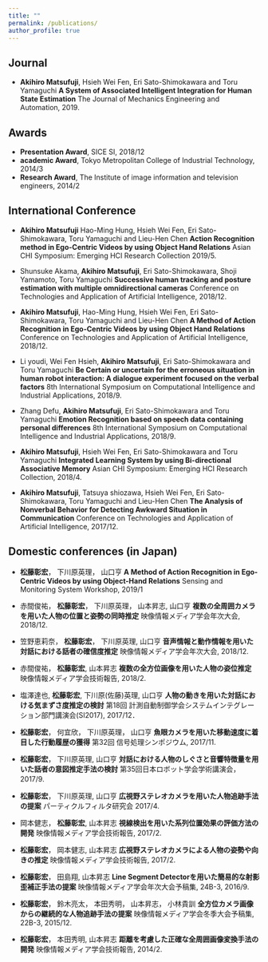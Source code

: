 ```yaml
---
title: ""
permalink: /publications/
author_profile: true
---
```


## Journal
- __Akihiro Matsufuji__, Hsieh Wei Fen, Eri Sato-Shimokawara and Toru Yamaguchi
**A System of Associated Intelligent Integration for Human State Estimation**
The Journal of Mechanics Engineering and Automation, 2019.

## Awards
- **Presentation Award**, SICE SI, 2018/12
- **academic Award**, Tokyo Metropolitan College of Industrial Technology, 2014/3
- **Research Award**, The Institute of image information and television engineers, 2014/2
[](奨学金について)

## International Conference
- __Akihiro Matsufuji__ Hao-Ming Hung, Hsieh Wei Fen, Eri Sato-Shimokawara, Toru Yamaguchi and Lieu-Hen Chen
**Action Recognition method in Ego-Centric Videos by using Object Hand Relations**
Asian CHI Symposium: Emerging HCI Research Collection 2019/5.

- Shunsuke Akama, __Akihiro Matsufuji__, Eri Sato-Shimokawara, Shoji Yamamoto, Toru Yamaguchi
**Successive human tracking and posture estimation with multiple omnidirectional cameras**
Conference on Technologies and Application of Artificial Intelligence, 2018/12. 

- __Akihiro Matsufuji__, Hao-Ming Hung, Hsieh Wei Fen, Eri Sato-Shimokawara, Toru Yamaguchi and Lieu-Hen Chen
**A Method of Action Recognition in Ego-Centric Videos by using Object Hand Relations**
Conference on Technologies and Application of Artificial Intelligence, 2018/12. 

- Li youdi, Wei Fen Hsieh, __Akihiro Matsufuji__, Eri Sato-Shimokawara and Toru Yamaguchi
**Be Certain or uncertain for the erroneous situation in human robot interaction: A dialogue experiment focused on the verbal factors**
8th International Symposium on Computational Intelligence and Industrial Applications, 2018/9.

- Zhang Defu, __Akihiro Matsufuji__, Eri Sato-Shimokawara and Toru Yamaguchi
**Emotion Recognition based on speech data containing personal differences**
8th International Symposium on Computational Intelligence and Industrial Applications, 2018/9.

- __Akihiro Matsufuji__, Hsieh Wei Fen, Eri Sato-Shimokawara and Toru Yamaguchi
**Integrated Learning System by using Bi-directional Associative Memory**
Asian CHI Symposium: Emerging HCI Research Collection, 2018/4.

- __Akihiro Matsufuji__, Tatsuya shiozawa, Hsieh Wei Fen, Eri Sato-Shimokawara, Toru Yamaguchi and Lieu-Hen Chen
**The Analysis of Nonverbal Behavior for Detecting Awkward Situation in Communication**
Conference on Technologies and Application of Artificial Intelligence, 2017/12.


## Domestic conferences (in Japan)
- __松藤彰宏__， 下川原英理， 山口亨
**A Method of Action Recognition in Ego-Centric Videos by using Object-Hand Relations**
Sensing and Monitoring System Workshop, 2019/1

- 赤間俊祐， __松藤彰宏__， 下川原英理， 山本昇志, 山口亨
**複数の全周囲カメラを用いた人物の位置と姿勢の同時推定**
映像情報メディア学会年次大会, 2018/12.

- 笠野恵莉奈， __松藤彰宏__， 下川原英理, 山口亨
**音声情報と動作情報を用いた対話における話者の確信度推定**
映像情報メディア学会年次大会, 2018/12.

- 赤間俊祐， __松藤彰宏__, 山本昇志
**複数の全方位画像を用いた人物の姿位推定**
映像情報メディア学会技術報告, 2018/2. 

- 塩澤達也, __松藤彰宏__, 下川原(佐藤)英理, 山口亨
**人物の動きを用いた対話における気まずさ度推定の検討**
第18回 計測自動制御学会システムインテグレーション部門講演会(SI2017), 2017/12．

- __松藤彰宏__， 何宜欣， 下川原英理， 山口亨
**魚眼カメラを用いた移動速度に着目した行動履歴の獲得**
第32回 信号処理シンポジウム, 2017/11.

- __松藤彰宏__， 下川原英理, 山口亨
**対話における人物のしぐさと音響特徴量を用いた話者の意図推定手法の検討**
第35回日本ロボット学会学術講演会， 2017/9.　

- __松藤彰宏__， 下川原英理, 山口亨
**広視野ステレオカメラを用いた人物追跡手法の提案**
パーティクルフィルタ研究会 2017/4.

- 岡本健志， __松藤彰宏__, 山本昇志
**視線検出を用いた系列位置効果の評価方法の開発**
映像情報メディア学会技術報告, 2017/2.

- __松藤彰宏__， 岡本健志, 山本昇志
**広視野ステレオカメラによる人物の姿勢や向きの推定**
映像情報メディア学会技術報告, 2017/2.

- __松藤彰宏__， 田島翔, 山本昇志
**Line Segment Detectorを用いた簡易的な射影歪補正手法の提案**
映像情報メディア学会年次大会予稿集, 24B-3, 2016/9.

- __松藤彰宏__， 鈴木亮太， 本田秀明， 山本昇志， 小林貴訓
**全方位カメラ画像からの継続的な人物追跡手法の提案**
映像情報メディア学会冬季大会予稿集, 22B-3, 2015/12.

- __松藤彰宏__， 本田秀明, 山本昇志
**距離を考慮した正確な全周囲画像変換手法の開発**
映像情報メディア学会技術報告, 2014/2.


